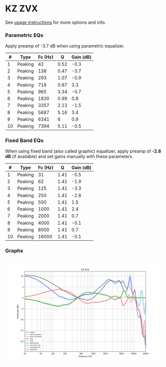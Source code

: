 # KZ ZVX
See [usage instructions](https://github.com/jaakkopasanen/AutoEq#usage) for more options and info.

### Parametric EQs
Apply preamp of -3.7 dB when using parametric equalizer.

|   # | Type    |   Fc (Hz) |    Q |   Gain (dB) |
|-----|---------|-----------|------|-------------|
|   1 | Peaking |        42 | 0.52 |        -0.3 |
|   2 | Peaking |       138 | 0.47 |        -3.7 |
|   3 | Peaking |       293 | 1.07 |        -0.9 |
|   4 | Peaking |       718 | 0.67 |         3.3 |
|   5 | Peaking |       965 | 3.34 |        -0.7 |
|   6 | Peaking |      1830 | 0.99 |         0.8 |
|   7 | Peaking |      3357 | 2.13 |        -1.5 |
|   8 | Peaking |      5687 | 5.16 |         3.4 |
|   9 | Peaking |      6341 | 6    |         0.9 |
|  10 | Peaking |      7394 | 5.11 |        -0.5 |

### Fixed Band EQs
When using fixed band (also called graphic) equalizer, apply preamp of **-2.8 dB** (if available) and set gains manually with these parameters.

|   # | Type    |   Fc (Hz) |    Q |   Gain (dB) |
|-----|---------|-----------|------|-------------|
|   1 | Peaking |        31 | 1.41 |        -0.5 |
|   2 | Peaking |        62 | 1.41 |        -1.9 |
|   3 | Peaking |       125 | 1.41 |        -3.3 |
|   4 | Peaking |       250 | 1.41 |        -2.8 |
|   5 | Peaking |       500 | 1.41 |         1.5 |
|   6 | Peaking |      1000 | 1.41 |         2.4 |
|   7 | Peaking |      2000 | 1.41 |         0.7 |
|   8 | Peaking |      4000 | 1.41 |        -0.1 |
|   9 | Peaking |      8000 | 1.41 |         0.7 |
|  10 | Peaking |     16000 | 1.41 |        -0.1 |

### Graphs
![](./KZ%20ZVX.png)
